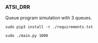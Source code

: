 ### ATSI_DRR

Queue program simulation with 3 queues.

```Install modules
sudo pip3 install -r ./requirements.txt
```

```trigger simulation
sudo ./main.py 1000
```
